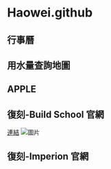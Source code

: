 # Haowei.github

## 行事曆

## 用水量查詢地圖

## APPLE

## 復刻-Build School 官網
[連結](https://wu-haowei.github.io/Operation/APPLE.html)
![圖片](READMEimg.Apple.jpg)
## 復刻-Imperion 官網
